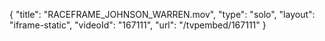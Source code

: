 {
    "title": "RACEFRAME_JOHNSON_WARREN.mov",
    "type": "solo",
    "layout": "iframe-static",
    "videoId": "167111",
    "url": "\/tvpembed\/167111"
}